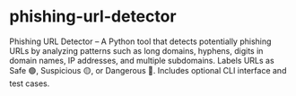 # phishing-url-detector
Phishing URL Detector – A Python tool that detects potentially phishing URLs by analyzing patterns such as long domains, hyphens, digits in domain names, IP addresses, and multiple subdomains. Labels URLs as Safe 🟢, Suspicious 🟡, or Dangerous 🔴. Includes optional CLI interface and test cases.
